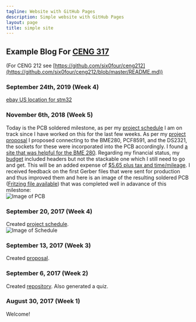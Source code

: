 ```yaml
---
tagline: Website with GitHub Pages
description: Simple website with GitHub Pages
layout: page
title: simple site
---
```


Example Blog For [CENG 317](https://six0four.github.io/ceng317/)
----------------------------------------------------------------

(For CENG 212 see [https://github.com/six0four/ceng212](https://github.com/six0four/ceng212/blob/master/README.md))

### September 24th, 2019 (Week 4)

[ebay US location for stm32](https://www.ebay.ca/itm/Mini-ST-Link-V2-Stlink-Emulator-Program-STM32-STM32F103C8T6-Development-Board/323178307658?hash=item4b3eeda04a:g:cw8AAOSwMqVavYC5)

### November 6th, 2018 (Week 5)

Today is the PCB soldered milestone, as per my [project schedule](https://github.com/six0four/ceng317/blob/master/rubrics/Week3RubricforProjectSchedule.xml) I am on track since I have worked on this for the last few weeks. As per my [project proposal](https://github.com/six0four/ceng317/blob/master/documentation/ProposalContentStudentNameRev02.pdf) I proposed connecting to the BME280, PCF8591, and the DS2321, the sockets for these were incorporated into the PCB accordingly. I found [a site that was helpful for the BME 280](https://www.raspberrypi-spy.co.uk/2016/07/using-bme280-i2c-temperature-pressure-sensor-in-python/). Regarding my financial status, my [budget](https://github.com/six0four/MicroRover/raw/master/PartsFor20MicroRoversRev02.xlsx) included headers but not the stackable one which I still need to go and get. This will be an added expense of [$5.65 plus tax and time/mileage](https://www.creatroninc.com/product/stackable-header-for-raspberry-pi/). I received feedback on the first Gerber files that were sent for production and thus improved them and here is an image of the resulting soldered PCB ([Fritzing file available](https://github.com/six0four/StudentSenseHat/blob/master/electronics/StudentSenseHatV06.fzz)) that was completed well in adavance of this milestone:   
![Image of PCB](https://raw.githubusercontent.com/six0four/StudentSenseHat/master/images/SSHrev05.jpg)

### September 20, 2017 (Week 4)

Created [project schedule](https://github.com/six0four/ceng317/blob/master/rubrics/Week3RubricforProjectSchedule.xml).  
![Image of Schedule](https://raw.githubusercontent.com/six0four/ceng317/master/rubrics/Week3RubricforProjectSchedule.jpg)

### September 13, 2017 (Week 3)

Created [proposal](https://github.com/six0four/ceng317/blob/master/documentation/ProposalContentStudentNameRev02.pdf).

### September 6, 2017 (Week 2)

Created [repository](https://github.com/six0four/ceng317). Also generated a quiz.

### August 30, 2017 (Week 1)

Welcome!
